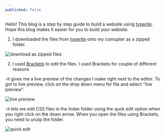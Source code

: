 ```yaml
---
published: false
---
```

Hello!
This blog is a step by step guide to build a website using [typerite](https://www.styleshout.com/free-templates/typerite/). Hope this blog makes it easier for you to build your website.

1. I downloaded the files from [typerite](https://www.styleshout.com/free-templates/typerite/) onto my comupter as a zipped folder. 

![download as zipped files]({{site.baseurl}}/assets/images/typerite_downloaded_files_typerite_mycomp)

2. I used [Brackets](http://brackets.io/) to edit the files. I used Brackets for couple of different reasons

-it gives me a live preview of the changes I make right next to the editor. To got to live preview, click on the drop down menu for file and select "live preview".

![live preview]({{site.baseurl}}/assets/images/typerite_bracket_live_preview.PNG)


-it lets me edit CSS files in the Index folder using the quck edit option when you right click on the down arrow.
When you open the files using Brackets, you need to unzip the folder.

![quick edit]({{site.baseurl}}/assets/images/typerite_quickedit.PNG)

